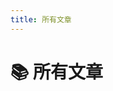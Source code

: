 ```yaml
---
title: 所有文章
---
```


<script setup>
const posts = [
  {
    "title": "MCP 学习笔记",
    "date": "2025-07-21",
    "description": "记录 MCP 的学习笔记",
    "tags": [
      "Dify",
      "MCP"
    ],
    "series": "",
    "link": "/posts/2025/2025072101/"
  },
  {
    "title": "Dify 平台配置 https",
    "date": "2025-07-04",
    "description": "记录如何配置 Dify 平台的 https",
    "tags": [
      "Dify",
      "https"
    ],
    "series": "",
    "link": "/posts/2025/2025070401/"
  },
  {
    "title": "在 Ubuntu 上部署 Dify 平台",
    "date": "2025-07-03",
    "description": "记录在 Ubuntu 上部署 Dify 平台的过程",
    "tags": [
      "Ubuntu",
      "Dify"
    ],
    "series": "",
    "link": "/posts/2025/2025070301/"
  },
  {
    "title": "你好，VitePress！",
    "date": "2025-05-27",
    "description": "从零开始搭建一个 VitePress 博客",
    "tags": [
      "vitepress",
      "博客"
    ],
    "series": "",
    "link": "/posts/2025/2025052701/"
  },
  {
    "title": "如何将 VitePress 项目部署到 GitHub Pages",
    "date": "2025-05-27",
    "description": "手把手教你如何使用 GitHub Pages 免费托管 VitePress 静态站点",
    "tags": [
      "vitepress",
      "部署",
      "github-pages"
    ],
    "series": "",
    "link": "/posts/2025/2025052702/"
  },
  {
    "title": "使用 Vue 3 Composition API 的实践",
    "date": "2025-05-27",
    "description": "初学者如何理解并应用 Vue 3 Composition API 的基本用法和优势",
    "tags": [
      "vue3",
      "composition-api",
      "前端"
    ],
    "series": "",
    "link": "/posts/2025/2025052703/"
  }
]
</script>

# 📚 所有文章


<PostCard
  v-for="post in posts"
  :key="post.link"
  v-bind="post"
/>
